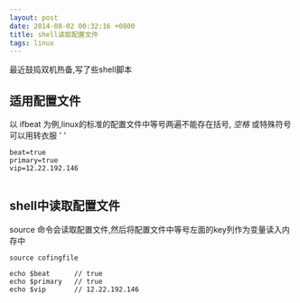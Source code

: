 ```yaml
---
layout: post
date: 2014-08-02 00:32:16 +0800
title: shell读取配置文件
tags: linux
---
```


最近鼓捣双机热备,写了些shell脚本

## 适用配置文件
以 ifbeat 为例,linux的标准的配置文件中等号两遍不能存在括号, *空格* 或特殊符号可以用转衣服 ' \'

``` 
beat=true
primary=true
vip=12.22.192.146
 
```

## shell中读取配置文件
source 命令会读取配置文件,然后将配置文件中等号左面的key列作为变量读入内存中

```
source cofingfile

echo $beat      // true
echo $primary   // true
echo $vip       // 12.22.192.146
```


